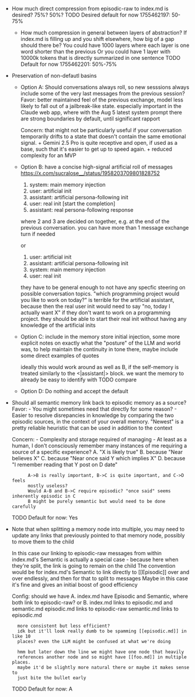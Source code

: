 - How much direct compression from episodic-raw to index.md is desired? 75%? 50%?
	TODO Desired default for now 1755462197: 50-75%

	- How much compression in general between layers of abstraction? If index.md
	is filling up and you shift elsewhere, how big of a gap should there be? You
	could have 1000 layers where each layer is one word shorter than the
	previous
	Or you could have 1 layer with 10000k tokens that is directly summarized in
	one sentence
		TODO Default for now 1755462201: 50%-75%

- Preservation of non-defautl basins
	- Option A: Should conversations always roll, so new sesssions always
	include some of the very last messages from the previous session?
		Favor: better maintained feel of the previous exchange, model less likely to
		fall out of a jailbreak-like state. especially important in the Claude
		web app, where with the Aug 5 latest system prompt there are strong
		boundaries by default, until significant rapport

		Concern: that might not be particularly useful if your conversation
		temporarily drifts to a state that doesn't contain the same emotional
		signal. + Gemini 2.5 Pro is quite receptive and open, if used as a base,
		such that it's easier to get up to speed again. + reduced complexity for an
		MVP

	- Option B: have a concise high-signal artificial roll of messages
		https://x.com/sucralose__/status/1958203709801828752

		1. system: main memory injection
		2. user: artificial init
		3. assistant: artificial persona-following init
		4. user: real init
		[start the completion]
		5. assistant: real persona-following response

		where 2 and 3 are decided on together, e.g. at the end of the previous
		conversation. you can have more than 1 message exchange turn if needed

		or
		1. user: artificial init
		2. assistant: artificial persona-following init
		3. system: main memory injection
		4. user: real init

		they have to be general enough to not have any specfic steering on
		possible conversation topics. "which programming project would you like
		to work on today?" is terrible for the artificial assistant, because
		then the real user init would need to say "no, today I actually want X"
		if they don't want to work on a programming project. they should be able
		to start their real init without having any knowledge of the artificial
		inits

	- Option C: include in the memory store initial injection, some more
		explicit notes on exactly what the "posture" of the LLM and world was,
		to help maintain the continuity in tone
		there, maybe include some direct examples of quotes

		ideally this would work around as well as B, if the self-memory is
		treated similarly to the <|assistant|> block. we want the memory to
		already be easy to identify with
		TODO compare

	- Option D: Do nothing and accept the default

- Should all semantic memory link back to episodic memory as a source?
	Favor:
		- You might sometimes need that directly for some reason?
		- Easier to resolve disrepancies in knowledge by comparing the two
		episodic sources, in the context of your overall memory. "Newest" is a
		pretty reliable heuristic that can be used in addition to the context

	Concern:
		- Complexity and storage required of managing
		- At least as a human, I don't consciously remember many instances of me
		requiring a source of a specific experience?
			A. "X is likely true"
			B. because "Near believes X"
			C. because "Near once said Y which implies X"
			D. because "I remember reading that Y post on D date"

			A->B is really important, B->C is quite important, and C->D feels
			mostly useless?
			Would A-B and B->C require episodic? "once said" seems inherently episodic in C
			B might be purely semantic but would need to be done carefully

	TODO Default for now: Yes

- Note that when splitting a memory node into multiple, you may need to update
	any links that previously pointed to that memory node, possibly to move them to
	the child

	In this case our linking to episodic-raw messages from within index.md's
	Semantic is actually a special case - because here when they're split, the
	link is going to remain on the child
		The convention would be for index.md's Semantic to link directly to
		[[Episodic]] over and over endlessly, and then for that to split to
		messages
		Maybe in this case it's fine and gives an initial boost of good
		efficiency

	Config: should we have
	A. index.md have Episodic and Semantic, where both link to episodic-raw?
	or
	B.
		index.md links to episodic.md and semantic.md
		episodic.md links to episodic-raw
		semantic.md links to episodic.md

		more consistent but less efficient?
		idk but it'll look really dumb to be spamming [[episodic.md]] in like 10
		places? even the LLM might be confused at what we're doing

		hmm but later down the line we might have one node that heavily
		references another node and so might have [[foo.md]] in multiple places.
		maybe it'd be slightly more natural there or maybe it makes sense to
		just bite the bullet early

	TODO Default for now: A
